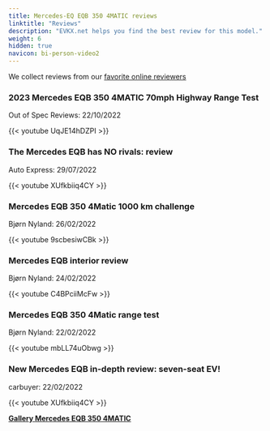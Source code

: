 ```yaml
---
title: Mercedes-EQ EQB 350 4MATIC reviews
linktitle: "Reviews"
description: "EVKX.net helps you find the best review for this model."
weight: 6
hidden: true
navicon: bi-person-video2
---
```

We collect reviews from our [favorite online reviewers](../../../../../guides/evreviewers/)

<div class="container text-center shadow p-2 pe-4 mb-5 bg-body-tertiary rounded border">
<h3>2023 Mercedes EQB 350 4MATIC 70mph Highway Range Test</h3>
<p>Out of Spec Reviews: 22/10/2022</p>

{{< youtube UqJE14hDZPI >}}

</div>
<div class="container text-center shadow p-2 pe-4 mb-5 bg-body-tertiary rounded border">
<h3>The Mercedes EQB has NO rivals: review</h3>
<p>Auto Express: 29/07/2022</p>

{{< youtube XUfkbiiq4CY >}}

</div>
<div class="container text-center shadow p-2 pe-4 mb-5 bg-body-tertiary rounded border">
<h3>Mercedes EQB 350 4Matic 1000 km challenge</h3>
<p>Bjørn Nyland: 26/02/2022</p>

{{< youtube 9scbesiwCBk >}}

</div>
<div class="container text-center shadow p-2 pe-4 mb-5 bg-body-tertiary rounded border">
<h3>Mercedes EQB interior review</h3>
<p>Bjørn Nyland: 24/02/2022</p>

{{< youtube C4BPciiMcFw >}}

</div>
<div class="container text-center shadow p-2 pe-4 mb-5 bg-body-tertiary rounded border">
<h3>Mercedes EQB 350 4Matic range test</h3>
<p>Bjørn Nyland: 22/02/2022</p>

{{< youtube mbLL74uObwg >}}

</div>
<div class="container text-center shadow p-2 pe-4 mb-5 bg-body-tertiary rounded border">
<h3>New Mercedes EQB in-depth review: seven-seat EV!</h3>
<p>carbuyer: 22/02/2022</p>

{{< youtube XUfkbiiq4CY >}}

</div>
<div class="mt-3 mb-3">
<a href="../gallery/" class="text-decoration-none text-black">
<strong><i class="bi-arrow-left"></i>Gallery  </strong>
</a>
<a href="../" class="text-decoration-none text-black float-end">
<strong>Mercedes EQB 350 4MATIC <i class="bi-arrow-right"></i></strong>
</a>
</div>
